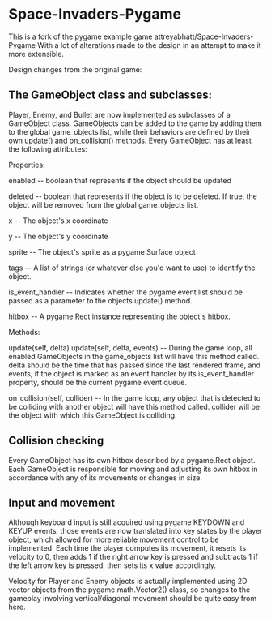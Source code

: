 Space-Invaders-Pygame
=====================

This is a fork of the pygame example game attreyabhatt/Space-Invaders-Pygame
With a lot of alterations made to the design in an attempt to make it 
more extensible.

Design changes from the original game:

The GameObject class and subclasses:
------------------------------------

Player, Enemy, and Bullet are now implemented as subclasses of a
GameObject class. GameObjects can be added to the game by adding them to
the global game_objects list, while their behaviors are defined by their
own update() and on_collision() methods. Every GameObject has at least the
following attributes:

Properties:

enabled -- boolean that represents if the object should be updated

deleted -- boolean that represents if the object is to be deleted. If
true, the object will be removed from the global game_objects list.

x -- The object's x coordinate

y -- The object's y coordinate

sprite -- The object's sprite as a pygame Surface object

tags -- A list of strings (or whatever else you'd want to use) to
identify the object.

is_event_handler -- Indicates whether the pygame event list should be
passed as a parameter to the objects update() method.

hitbox -- A pygame.Rect instance representing the object's hitbox.

Methods:

update(self, delta)
update(self, delta, events) -- During the game loop, all enabled
GameObjects in the game_objects list will have this method called. delta
should be the time that has passed since the last rendered frame, and
events, if the object is marked as an event handler by its
is_event_handler property, should be the current pygame event queue.

on_collision(self, collider) -- In the game loop, any object that is
detected to be colliding with another object will have this method
called. collider will be the object with which this GameObject is
colliding.

Collision checking
------------------

Every GameObject has its own hitbox described by a pygame.Rect object.
Each GameObject is responsible for moving and adjusting its own hitbox
in accordance with any of its movements or changes in size.

Input and movement
------------------
Although keyboard input is still acquired using pygame KEYDOWN and
KEYUP events, those events are now translated into key states by the
player object, which allowed for more reliable movement control to be
implemented. Each time the player computes its movement, it resets its
velocity to 0, then adds 1 if the right arrow key is pressed and subtracts
1 if the left arrow key is pressed, then sets its x value accordingly.

Velocity for Player and Enemy objects is actually implemented using 2D
vector objects from the pygame.math.Vector2() class, so changes to the
gameplay involving vertical/diagonal movement should be quite easy from
here.
